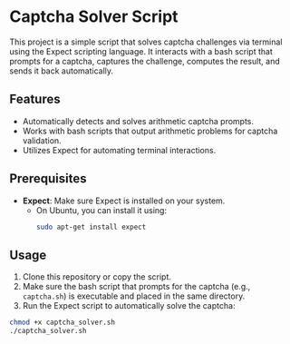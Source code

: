 # Captcha Solver Script

This project is a simple script that solves captcha challenges via terminal using the Expect scripting language. It interacts with a bash script that prompts for a captcha, captures the challenge, computes the result, and sends it back automatically.

## Features
- Automatically detects and solves arithmetic captcha prompts.
- Works with bash scripts that output arithmetic problems for captcha validation.
- Utilizes Expect for automating terminal interactions.

## Prerequisites
- **Expect**: Make sure Expect is installed on your system.
  - On Ubuntu, you can install it using: 
    ```bash
    sudo apt-get install expect
    ```

## Usage

1. Clone this repository or copy the script.
2. Make sure the bash script that prompts for the captcha (e.g., `captcha.sh`) is executable and placed in the same directory.
3. Run the Expect script to automatically solve the captcha:

```bash
chmod +x captcha_solver.sh
./captcha_solver.sh
